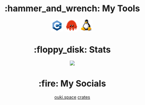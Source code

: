 <h1 align="center">
    :hammer_and_wrench: My Tools
</h1>

<div align="center">
    <img src="./img/C++.png" title="C++" alt="C++" width="40" height="40"/>&nbsp;
    <img src="./img/rs.png" title="RS" alt="RS" width="40" height="40"/>&nbsp;
    <img src="./img/linux.png" title="LINUX" alt="LINUX" width="40" height="40"/>&nbsp;
</div>

<h1 align="center">
    :floppy_disk: Stats
</h1>

<div align="center">
    <img src="https://codeium.com/profile/moodily-commanding-anglerfish-50357/card.png" width="500"/>
</div>

<h1 align="center">
    :fire: My Socials 
</h1>

<div align="center">
    <a href="https://ouki.space">ouki.space</a>
    <a href="https://crates.io/users/Ouki76">crates</a>
</div>
